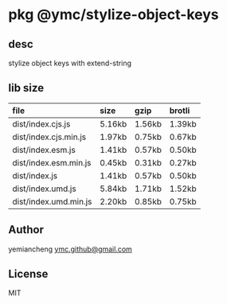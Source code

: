# pkg @ymc/stylize-object-keys

## desc
stylize object keys with extend-string

## lib size  
file | size | gzip | brotli
:---- | :---- | :---- | :----
dist/index.cjs.js | 5.16kb | 1.56kb | 1.39kb
dist/index.cjs.min.js | 1.97kb | 0.75kb | 0.67kb
dist/index.esm.js | 1.41kb | 0.57kb | 0.50kb
dist/index.esm.min.js | 0.45kb | 0.31kb | 0.27kb
dist/index.js | 1.41kb | 0.57kb | 0.50kb
dist/index.umd.js | 5.84kb | 1.71kb | 1.52kb
dist/index.umd.min.js | 2.20kb | 0.85kb | 0.75kb

## Author
yemiancheng <ymc.github@gmail.com>

## License
MIT